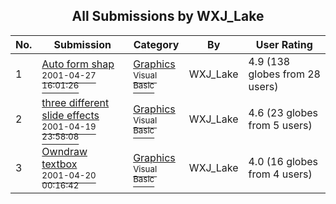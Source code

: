 ﻿<div align="center">

## All Submissions by WXJ\_Lake

</div>

No.  | Submission | Category | By   | User Rating
---- | ---------- | -------- | ---- | -----------
1 | [Auto form shap<br /><sup>2001-04-27 16:01:26</sup>](https://github.com/Planet-Source-Code/wxj-lake-auto-form-shap__1-22553) | [Graphics<br /><sup>Visual Basic</sup>](../ByCategory/graphics__1-46.md) | WXJ\_Lake | 4.9 (138 globes from 28 users)
2 | [three different slide effects<br /><sup>2001-04-19 23:58:08</sup>](https://github.com/Planet-Source-Code/wxj-lake-three-different-slide-effects__1-22517) | [Graphics<br /><sup>Visual Basic</sup>](../ByCategory/graphics__1-46.md) | WXJ\_Lake | 4.6 (23 globes from 5 users)
3 | [Owndraw textbox<br /><sup>2001-04-20 00:16:42</sup>](https://github.com/Planet-Source-Code/wxj-lake-owndraw-textbox__1-22549) | [Graphics<br /><sup>Visual Basic</sup>](../ByCategory/graphics__1-46.md) | WXJ\_Lake | 4.0 (16 globes from 4 users)
